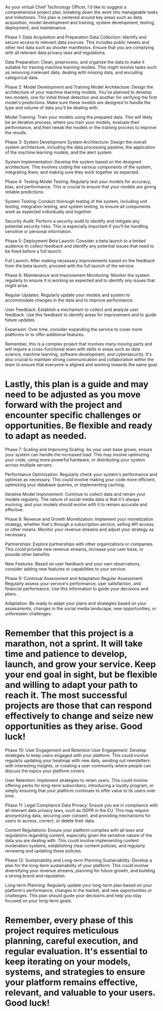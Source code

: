 
As your virtual Chief Technology Officer, I'd like to suggest a comprehensive project plan, breaking down the work into manageable tasks and milestones. This plan is centered around key areas such as data acquisition, model development and training, system development, testing, deployment, and maintenance.

Phase 1: Data Acquisition and Preparation
Data Collection: Identify and secure access to relevant data sources. This includes public tweets and other text data such as shooter manifestos. Ensure that you are complying with all relevant data privacy laws and regulations.

Data Preparation: Clean, preprocess, and organize the data to make it suitable for training machine learning models. This might involve tasks such as removing irrelevant data, dealing with missing data, and encoding categorical data.

Phase 2: Model Development and Training
Model Architecture: Design the architecture of your machine learning models. You've planned to develop two models, one for initial threat detection and another for verifying the first model's predictions. Make sure these models are designed to handle the type and volume of data you'll be dealing with.

Model Training: Train your models using the prepared data. This will likely be an iterative process, where you train your models, evaluate their performance, and then tweak the models or the training process to improve the results.

Phase 3: System Development
System Architecture: Design the overall system architecture, including the data processing pipeline, the application of the machine learning models, and the alert system.

System Implementation: Develop the system based on the designed architecture. This involves coding the various components of the system, integrating them, and making sure they work together as expected.

Phase 4: Testing
Model Testing: Regularly test your models for accuracy, bias, and performance. This is crucial to ensure that your models are giving reliable predictions.

System Testing: Conduct thorough testing of the system, including unit testing, integration testing, and system testing, to ensure all components work as expected individually and together.

Security Audit: Perform a security audit to identify and mitigate any potential security risks. This is especially important if you'll be handling sensitive or personal information.

Phase 5: Deployment
Beta Launch: Consider a beta launch to a limited audience to collect feedback and identify any potential issues that need to be fixed before a full launch.

Full Launch: After making necessary improvements based on the feedback from the beta launch, proceed with the full launch of the service.

Phase 6: Maintenance and Improvement
Monitoring: Monitor the system regularly to ensure it is working as expected and to identify any issues that might arise.

Regular Updates: Regularly update your models and system to accommodate changes in the data and to improve performance.

User Feedback: Establish a mechanism to collect and analyze user feedback. Use this feedback to identify areas for improvement and to guide future updates.

Expansion: Over time, consider expanding the service to cover more platforms or to offer additional features.

Remember, this is a complex project that involves many moving parts and will require a cross-functional team with skills in areas such as data science, machine learning, software development, and cybersecurity. It's also crucial to maintain strong communication and collaboration within the team to ensure that everyone is aligned and working towards the same goal.

Lastly, this plan is a guide and may need to be adjusted as you move forward with the project and encounter specific challenges or opportunities. Be flexible and ready to adapt as needed.
===

Phase 7: Scaling and Improving
Scaling: As your user base grows, ensure your system can handle the increased load. This may involve optimizing your code, using more powerful hardware, or distributing your system across multiple servers.

Performance Optimization: Regularly check your system's performance and optimize as necessary. This could involve making your code more efficient, optimizing your database queries, or implementing caching.

Iterative Model Improvement: Continue to collect data and retrain your models regularly. The nature of social media data is that it's always evolving, and your models should evolve with it to remain accurate and effective.

Phase 8: Revenue and Growth
Monetization: Implement your monetization strategy, whether that's through a subscription service, selling API access, or other means. Monitor your revenue streams and adjust your strategy as necessary.

Partnerships: Explore partnerships with other organizations or companies. This could provide new revenue streams, increase your user base, or provide other benefits.

New Features: Based on user feedback and your own observations, consider adding new features or capabilities to your service.

Phase 9: Continual Assessment and Adaptation
Regular Assessment: Regularly assess your service's performance, user satisfaction, and financial performance. Use this information to guide your decisions and plans.

Adaptation: Be ready to adapt your plans and strategies based on your assessments, changes in the social media landscape, new opportunities, or unforeseen challenges.

Remember that this project is a marathon, not a sprint. It will take time and patience to develop, launch, and grow your service. Keep your end goal in sight, but be flexible and willing to adapt your path to reach it. The most successful projects are those that can respond effectively to change and seize new opportunities as they arise. Good luck!
===


Phase 10: User Engagement and Retention
User Engagement: Develop strategies to keep users engaged with your platform. This could involve regularly updating your heatmap with new data, sending out newsletters with interesting insights, or creating a user community where people can discuss the topics your platform covers.

User Retention: Implement strategies to retain users. This could involve offering perks for long-term subscribers, introducing a loyalty program, or simply ensuring that your platform continues to offer value to its users over time.

Phase 11: Legal Compliance
Data Privacy: Ensure you are in compliance with all relevant data privacy laws, such as GDPR in the EU. This may require anonymizing data, securing user consent, and providing mechanisms for users to access, correct, or delete their data.

Content Regulations: Ensure your platform complies with all laws and regulations regarding content, especially given the sensitive nature of the data you are dealing with. This could involve implementing content moderation systems, establishing clear content policies, and regularly reviewing and updating these policies.

Phase 12: Sustainability and Long-term Planning
Sustainability: Develop a plan for the long-term sustainability of your platform. This could involve diversifying your revenue streams, planning for future growth, and building a strong brand and reputation.

Long-term Planning: Regularly update your long-term plan based on your platform's performance, changes in the market, and new opportunities or challenges. This plan should guide your decisions and help you stay focused on your long-term goals.

Remember, every phase of this project requires meticulous planning, careful execution, and regular evaluation. It's essential to keep iterating on your models, systems, and strategies to ensure your platform remains effective, relevant, and valuable to your users. Good luck!
===

